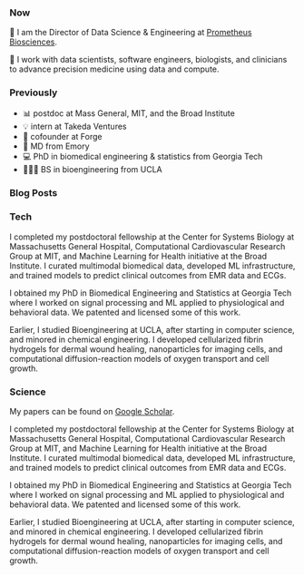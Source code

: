 ### Now

🧬 I am the Director of Data Science & Engineering at [Prometheus Biosciences](https://www.prometheusbiosciences.com).

🚀 I work with data scientists, software engineers, biologists, and clinicians to advance precision medicine using data and compute.

### Previously
- 📊 postdoc at Mass General, MIT, and the Broad Institute
- 💡 intern at Takeda Ventures
- 🤝 cofounder at Forge
- 🏥 MD from Emory
- 💻 PhD in biomedical engineering & statistics from Georgia Tech
- 🏄🏻‍♂️ BS in bioengineering from UCLA

### Blog Posts

### Tech
I completed my postdoctoral fellowship at the Center for Systems Biology at Massachusetts General Hospital, Computational Cardiovascular Research Group at MIT, and Machine Learning for Health initiative at the Broad Institute. I curated multimodal biomedical data, developed ML infrastructure, and trained models to predict clinical outcomes from EMR data and ECGs.

I obtained my PhD in Biomedical Engineering and Statistics at Georgia Tech where I worked on signal processing and ML applied to physiological and behavioral data. We patented and licensed some of this work.

Earlier, I studied Bioengineering at UCLA, after starting in computer science, and minored in chemical engineering. I developed cellularized fibrin hydrogels for dermal wound healing, nanoparticles for imaging cells, and computational diffusion-reaction models of oxygen transport and cell growth.

### Science
My papers can be found on [Google Scholar](https://scholar.google.com/citations?hl=en&user=APy8nq4AAAAJ&view_op=list_works&sortby=pubdate).

I completed my postdoctoral fellowship at the Center for Systems Biology at Massachusetts General Hospital, Computational Cardiovascular Research Group at MIT, and Machine Learning for Health initiative at the Broad Institute. I curated multimodal biomedical data, developed ML infrastructure, and trained models to predict clinical outcomes from EMR data and ECGs.

I obtained my PhD in Biomedical Engineering and Statistics at Georgia Tech where I worked on signal processing and ML applied to physiological and behavioral data. We patented and licensed some of this work.

Earlier, I studied Bioengineering at UCLA, after starting in computer science, and minored in chemical engineering. I developed cellularized fibrin hydrogels for dermal wound healing, nanoparticles for imaging cells, and computational diffusion-reaction models of oxygen transport and cell growth.
